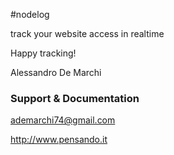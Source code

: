 #nodelog

track your website access in realtime

Happy tracking!

Alessandro De Marchi

### Support & Documentation

ademarchi74@gmail.com

http://www.pensando.it